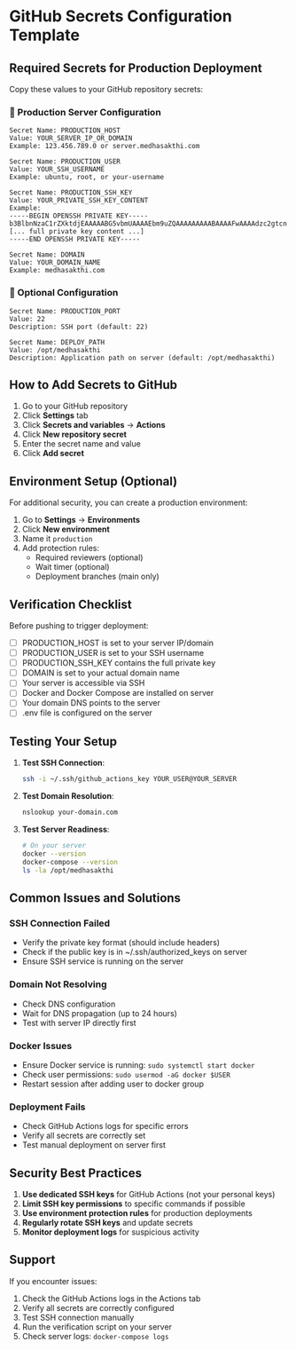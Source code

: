 # GitHub Secrets Configuration Template

## Required Secrets for Production Deployment

Copy these values to your GitHub repository secrets:

### 🔐 Production Server Configuration

```
Secret Name: PRODUCTION_HOST
Value: YOUR_SERVER_IP_OR_DOMAIN
Example: 123.456.789.0 or server.medhasakthi.com
```

```
Secret Name: PRODUCTION_USER
Value: YOUR_SSH_USERNAME
Example: ubuntu, root, or your-username
```

```
Secret Name: PRODUCTION_SSH_KEY
Value: YOUR_PRIVATE_SSH_KEY_CONTENT
Example: 
-----BEGIN OPENSSH PRIVATE KEY-----
b3BlbnNzaC1rZXktdjEAAAAABG5vbmUAAAAEbm9uZQAAAAAAAAABAAAAFwAAAAdzc2gtcn
[... full private key content ...]
-----END OPENSSH PRIVATE KEY-----
```

```
Secret Name: DOMAIN
Value: YOUR_DOMAIN_NAME
Example: medhasakthi.com
```

### 🔧 Optional Configuration

```
Secret Name: PRODUCTION_PORT
Value: 22
Description: SSH port (default: 22)
```

```
Secret Name: DEPLOY_PATH
Value: /opt/medhasakthi
Description: Application path on server (default: /opt/medhasakthi)
```

## How to Add Secrets to GitHub

1. Go to your GitHub repository
2. Click **Settings** tab
3. Click **Secrets and variables** → **Actions**
4. Click **New repository secret**
5. Enter the secret name and value
6. Click **Add secret**

## Environment Setup (Optional)

For additional security, you can create a production environment:

1. Go to **Settings** → **Environments**
2. Click **New environment**
3. Name it `production`
4. Add protection rules:
   - Required reviewers (optional)
   - Wait timer (optional)
   - Deployment branches (main only)

## Verification Checklist

Before pushing to trigger deployment:

- [ ] PRODUCTION_HOST is set to your server IP/domain
- [ ] PRODUCTION_USER is set to your SSH username
- [ ] PRODUCTION_SSH_KEY contains the full private key
- [ ] DOMAIN is set to your actual domain name
- [ ] Your server is accessible via SSH
- [ ] Docker and Docker Compose are installed on server
- [ ] Your domain DNS points to the server
- [ ] .env file is configured on the server

## Testing Your Setup

1. **Test SSH Connection**:
   ```bash
   ssh -i ~/.ssh/github_actions_key YOUR_USER@YOUR_SERVER
   ```

2. **Test Domain Resolution**:
   ```bash
   nslookup your-domain.com
   ```

3. **Test Server Readiness**:
   ```bash
   # On your server
   docker --version
   docker-compose --version
   ls -la /opt/medhasakthi
   ```

## Common Issues and Solutions

### SSH Connection Failed
- Verify the private key format (should include headers)
- Check if the public key is in ~/.ssh/authorized_keys on server
- Ensure SSH service is running on the server

### Domain Not Resolving
- Check DNS configuration
- Wait for DNS propagation (up to 24 hours)
- Test with server IP directly first

### Docker Issues
- Ensure Docker service is running: `sudo systemctl start docker`
- Check user permissions: `sudo usermod -aG docker $USER`
- Restart session after adding user to docker group

### Deployment Fails
- Check GitHub Actions logs for specific errors
- Verify all secrets are correctly set
- Test manual deployment on server first

## Security Best Practices

1. **Use dedicated SSH keys** for GitHub Actions (not your personal keys)
2. **Limit SSH key permissions** to specific commands if possible
3. **Use environment protection rules** for production deployments
4. **Regularly rotate SSH keys** and update secrets
5. **Monitor deployment logs** for suspicious activity

## Support

If you encounter issues:
1. Check the GitHub Actions logs in the Actions tab
2. Verify all secrets are correctly configured
3. Test SSH connection manually
4. Run the verification script on your server
5. Check server logs: `docker-compose logs`
